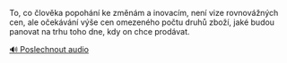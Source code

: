 
To, co člověka popohání ke změnám a inovacím, není vize rovnovážných cen, ale očekávání výše cen omezeného počtu druhů zboží, jaké budou panovat na trhu toho dne, kdy on chce prodávat.

[🔊 Poslechnout audio](/data/7-paragraphs/audio/chapter_143/para_010-To-co-lovka-popohn-ke-zmnm-a-inovacm-nen.mp3)

